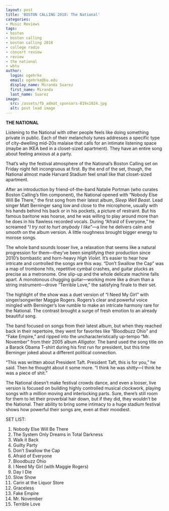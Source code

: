 ```yaml
---
layout: post
title: 'BOSTON CALLING 2018: The National'
categories:
- Music Reviews
tags:
- boston
- boston calling
- boston calling 2018
- college radio
- concert review
- review
- the national
- wbtu
author:
  login: ogehrke
  email: ogehrke@bu.edu
  display_name: Miranda Suarez
  first_name: Miranda
  last_name: Suarez
image:
  src: /assets/fb_admat_sponsors-819x1024.jpg
  alt: post lead image
---
```

**THE NATIONAL**

Listening to the National with other people feels like doing something private in public. Each of their melancholy tunes addresses a specific type of city-dwelling mid-20s malaise that calls for an intimate listening space (maybe an IKEA bed in a closet-sized apartment). They have an entire song about feeling anxious at a party.

That’s why the festival atmosphere of the National’s Boston Calling set on Friday night felt incongruous at first. By the end of the set, though, the National almost made Harvard Stadium feel small like that closet-sized apartment.

After an introduction by friend-of-the-band Natalie Portman (who curates Boston Calling’s film component), the National opened with “Nobody Else Will Be There,” the first song from their latest album, _Sleep Well Beast_. Lead singer Matt Berninger sang low and close to the microphone, usually with his hands behind his back or in his pockets, a picture of restraint. But his famous baritone was hoarse, and he was willing to play around more than he does in his flawless recorded vocals. During “Afraid of Everyone,” he screamed “_I try not to hurt anybody I like_”—a line he delivers calm and smooth on the album version. A little roughness brought bigger energy to morose songs.

The whole band sounds looser live, a relaxation that seems like a natural progression for them—they’ve been simplifying their production since 2010’s bombastic and horn-heavy _High Violet._ It’s easier to hear how intricate and controlled the songs are this way. “Don’t Swallow the Cap” was a map of trombone hits, repetitive cymbal crashes, and guitar plucks as precise as a metronome. One slip-up and the whole delicate machine falls apart. A monotonous chugging guitar—working more like a drum than a string instrument—drove “Terrible Love,” the satisfying finale to their set.

The highlight of the show was a duet version of “I Need My Girl” with singer/songwriter Maggie Rogers. Rogers’s clear and powerful voice mingled with Berninger’s low rumble to make an intricate harmony rare for the National. The contrast brought a surge of fresh emotion to an already beautiful song.

The band focused on songs from their latest album, but when they reached back in their repertoire, they went for favorites like “Bloodbuzz Ohio” and “Fake Empire,” and ripped into the uncharacteristically up-tempo “Mr. November” from their 2005 album _Alligator._ The band used the song title on a Barack Obama T-shirt during his first run for president, but this time Berninger joked about a different political connection.

“This was written about President Taft. President Taft, this is for you,” he said. Then he thought about it some more. “I think he was shitty—I think he was a piece of shit.”

The National doesn’t make festival crowds dance, and even a looser, live version is focused on building highly controlled musical clockwork, playing songs with a million moving and interlocking parts. Sure, there’s still room for them to let their proverbial hair down, but if they did, they wouldn’t be the National. Their ability to bring some intimacy to a huge stadium festival shows how powerful their songs are, even at their moodiest.

SET LIST:

1.  Nobody Else Will Be There
2.  The System Only Dreams in Total Darkness
3.  Walk it Back
4.  Guilty Party
5.  Don’t Swallow the Cap
6.  Afraid of Everyone
7.  Bloodbuzz Ohio
8.  I Need My Girl (with Maggie Rogers)
9.  Day I Die
10.  Slow Show
11.  Carin at the Liquor Store
12.  Graceless
13.  Fake Empire
14.  Mr. November
15.  Terrible Love